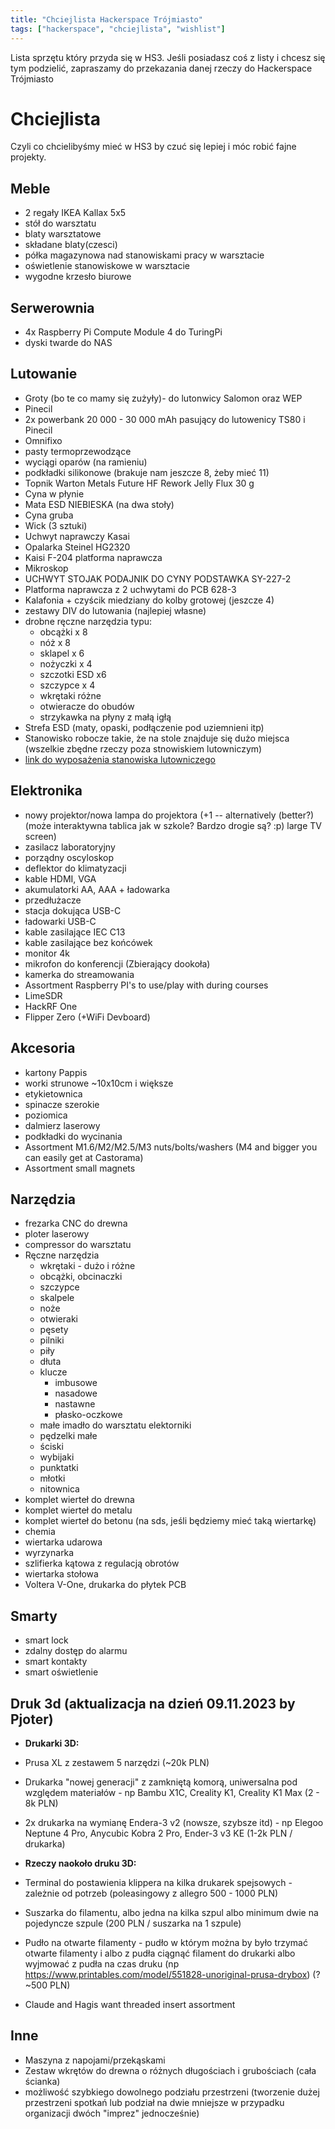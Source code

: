 ```yaml
---
title: "Chciejlista Hackerspace Trójmiasto"
tags: ["hackerspace", "chciejlista", "wishlist"]
---
```


Lista sprzętu który przyda się w HS3. Jeśli posiadasz coś z listy i chcesz się tym podzielić, zapraszamy do przekazania danej rzeczy do Hackerspace Trójmiasto
# Chciejlista

Czyli co chcielibyśmy mieć w HS3 by czuć się lepiej i móc robić fajne projekty.

## Meble

- 2 regały IKEA Kallax 5x5
- stół do warsztatu
- blaty warsztatowe
- składane blaty(czesci)
- półka magazynowa nad stanowiskami pracy w warsztacie
- oświetlenie stanowiskowe w warsztacie
- wygodne krzesło biurowe

## Serwerownia

- 4x Raspberry Pi Compute Module 4 do TuringPi
- dyski twarde do NAS

## Lutowanie

- Groty (bo te co mamy się zużyły)- do lutonwicy Salomon oraz WEP
- Pinecil
- 2x powerbank 20 000 - 30 000 mAh pasujący do lutowenicy TS80 i Pinecil
- Omnifixo
- pasty termoprzewodzące
- wyciągi oparów (na ramieniu) 
- podkładki silikonowe (brakuje nam jeszcze 8, żeby mieć 11)
- Topnik Warton Metals Future HF Rework Jelly Flux 30 g
- Cyna w płynie 
- Mata ESD NIEBIESKA (na dwa stoły)
- Cyna gruba 
- Wick (3 sztuki)
- Uchwyt naprawczy Kasai
- Opalarka Steinel HG2320
- Kaisi F-204 platforma naprawcza
- Mikroskop
- UCHWYT STOJAK PODAJNIK DO CYNY PODSTAWKA SY-227-2
- Platforma naprawcza z 2 uchwytami do PCB 628-3
- Kalafonia + czyścik miedziany do kolby grotowej (jeszcze 4)
- zestawy DIV do lutowania (najlepiej własne)
- drobne ręczne narzędzia typu:
    - obcążki x 8
    - nóż x 8 
    - sklapel x 6 
    - nożyczki x 4 
    - szczotki ESD x6
    - szczypce x 4
    - wkrętaki różne
    - otwieracze do obudów
    - strzykawka na płyny z małą igłą
- Strefa ESD (maty, opaski, podłączenie pod uziemnieni itp)
- Stanowisko robocze takie, że na stole znajduje się dużo miejsca (wszelkie zbędne rzeczy poza stnowiskiem lutowniczym)
- [link do wyposażenia stanowiska lutowniczego](https://docs.google.com/spreadsheets/d/14qrVyqx8fXy0bb8sqoxkvrasZlNxYIwzJVIKdlBacd8/edit#gid=0)

## Elektronika

- nowy projektor/nowa lampa do projektora (+1 -- alternatively (better?) (może interaktywna tablica jak w szkole? Bardzo drogie są? :p) large TV screen)
- zasilacz laboratoryjny
- porządny oscyloskop
- deflektor do klimatyzacji
- kable HDMI, VGA
- akumulatorki AA, AAA + ładowarka
- przedłużacze
- stacja dokująca USB-C
- ładowarki USB-C
- kable zasilające IEC C13
- kable zasilające bez końcówek
- monitor 4k
- mikrofon do konferencji (Zbierający dookoła)
- kamerka do streamowania 
- Assortment Raspberry PI's to use/play with during courses
- LimeSDR
- HackRF One
- Flipper Zero (+WiFi Devboard)


## Akcesoria

- kartony Pappis
- worki strunowe ~10x10cm i większe
- etykietownica
- spinacze szerokie
- poziomica
- dalmierz laserowy
- podkładki do wycinania
- Assortment M1.6/M2/M2.5/M3 nuts/bolts/washers (M4 and bigger you can easily get at Castorama)
- Assortment small magnets

## Narzędzia

- frezarka CNC do drewna
- ploter laserowy
- compressor do warsztatu
- Ręczne narzędzia
    - wkrętaki - dużo i różne
    - obcążki, obcinaczki
    - szczypce
    - skalpele 
    - noże 
    - otwieraki
    - pęsety 
    - pilniki
    - piły 
    - dłuta
    - klucze 
        - imbusowe 
        - nasadowe 
        - nastawne
        - płasko-oczkowe
    - małe imadło do warsztatu elektorniki 
    - pędzelki małe
    - ściski
    - wybijaki
    - punktatki
    - młotki 
    - nitownica
- komplet wierteł do drewna 
- komplet wierteł do metalu 
- komplet wierteł do betonu (na sds, jeśli będziemy mieć taką wiertarkę)
- chemia 
- wiertarka udarowa
- wyrzynarka 
- szlifierka kątowa z regulacją obrotów 
- wiertarka stołowa
- Voltera V-One, drukarka do płytek PCB
    

## Smarty

- smart lock
- zdalny dostęp do alarmu
- smart kontakty
- smart oświetlenie

## Druk 3d (aktualizacja na dzień 09.11.2023 by Pjoter)

- **Drukarki 3D:**
- Prusa XL z zestawem 5 narzędzi (~20k PLN)
- Drukarka "nowej generacji" z zamkniętą komorą, uniwersalna pod względem materiałów - np Bambu X1C, Creality K1, Creality K1 Max (2 - 8k PLN)
- 2x drukarka na wymianę Endera-3 v2 (nowsze, szybsze itd) - np Elegoo Neptune 4 Pro, Anycubic Kobra 2 Pro, Ender-3 v3 KE (1-2k PLN / drukarka)
 
- **Rzeczy naokoło druku 3D:**
- Terminal do postawienia klippera na kilka drukarek spejsowych - zależnie od potrzeb (poleasingowy z allegro 500 - 1000 PLN)
- Suszarka do filamentu, albo jedna na kilka szpul albo minimum dwie na pojedyncze szpule (200 PLN / suszarka na 1 szpule)
- Pudło na otwarte filamenty - pudło w którym można by było trzymać otwarte filamenty i albo z pudła ciągnąć filament do drukarki albo wyjmować z pudła na czas druku (np https://www.printables.com/model/551828-unoriginal-prusa-drybox) (? ~500 PLN)
- Claude and Hagis want threaded insert assortment

## Inne

- Maszyna z napojami/przekąskami
- Zestaw wkrętów do drewna o różnych długościach i grubościach (cała ścianka)
- możliwość szybkiego dowolnego podziału przestrzeni (tworzenie dużej przestrzeni spotkań lub podział na dwie mniejsze w przypadku organizacji dwóch "imprez" jednocześnie)

